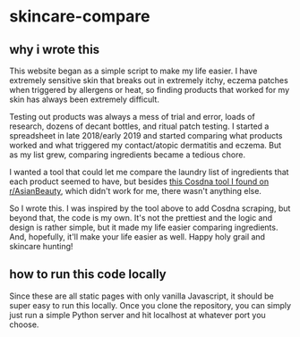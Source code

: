 # skincare-compare

## why i wrote this

This website began as a simple script to make my life easier. I have extremely sensitive skin that breaks out in extremely itchy, eczema patches when triggered by allergens or heat, so finding products that worked for my skin has always been extremely difficult. 

Testing out products was always a mess of trial and error, loads of research, dozens of decant bottles, and ritual patch testing. I started a spreadsheet in late 2018/early 2019 and started comparing what products worked and what triggered my contact/atopic dermatitis and eczema. But as my list grew, comparing ingredients became a tedious chore. 

I wanted a tool that could let me compare the laundry list of ingredients that each product seemed to have, but besides [this Cosdna tool I found on r/AsianBeauty](https://www.reddit.com/r/AsianBeauty/comments/3g34we/cosdna_comparison_tool/), which didn't work for me, there wasn't anything else. 

So I wrote this. I was inspired by the tool above to add Cosdna scraping, but beyond that, the code is my own. It's not the prettiest and the logic and design is rather simple, but it made my life easier comparing ingredients. And, hopefully, it'll make your life easier as well. Happy holy grail and skincare hunting!

## how to run this code locally

Since these are all static pages with only vanilla Javascript, it should be super easy to run this locally. Once you clone the repository, you can simply just run a simple Python server and hit localhost at whatever port you choose. 
